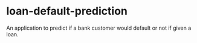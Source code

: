 # loan-default-prediction
An application to predict if a bank customer would default or not if given a loan.
